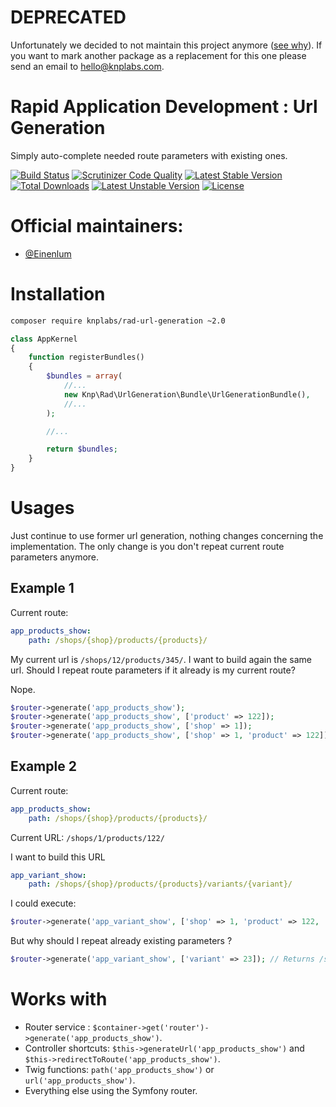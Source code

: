# DEPRECATED
Unfortunately we decided to not maintain this project anymore ([see why](https://knplabs.com/en/blog/news-for-our-foss-projects-maintenance)).
If you want to mark another package as a replacement for this one please send an email to [hello@knplabs.com](mailto:hello@knplabs.com).

Rapid Application Development : Url Generation
==============================================
Simply auto-complete needed route parameters with existing ones.

[![Build Status](https://travis-ci.org/KnpLabs/rad-url-generation.svg)](https://travis-ci.org/KnpLabs/rad-url-generation)
[![Scrutinizer Code Quality](https://scrutinizer-ci.com/g/KnpLabs/rad-url-generation/badges/quality-score.png?b=master)](https://scrutinizer-ci.com/g/KnpLabs/rad-url-generation/?branch=master)
[![Latest Stable Version](https://poser.pugx.org/knplabs/rad-url-generation/v/stable.svg)](https://packagist.org/packages/knplabs/rad-url-generation) [![Total Downloads](https://poser.pugx.org/knplabs/rad-url-generation/downloads.svg)](https://packagist.org/packages/knplabs/rad-url-generation) [![Latest Unstable Version](https://poser.pugx.org/knplabs/rad-url-generation/v/unstable.svg)](https://packagist.org/packages/knplabs/rad-url-generation) [![License](https://poser.pugx.org/knplabs/rad-url-generation/license.svg)](https://packagist.org/packages/knplabs/rad-url-generation)

# Official maintainers:

* [@Einenlum](https://github.com/Einenlum)

# Installation

```bash
composer require knplabs/rad-url-generation ~2.0
```

```php
class AppKernel
{
    function registerBundles()
    {
        $bundles = array(
            //...
            new Knp\Rad\UrlGeneration\Bundle\UrlGenerationBundle(),
            //...
        );

        //...

        return $bundles;
    }
}
```

# Usages

Just continue to use former url generation, nothing changes concerning the implementation. The only change is you don't repeat current route parameters anymore.

## Example 1

Current route:
```yml
app_products_show:
    path: /shops/{shop}/products/{products}/
```

My current url is `/shops/12/products/345/`. I want to build again the same url. Should I repeat route parameters if it already is my current route?

Nope.
```php
$router->generate('app_products_show');                                  // Returns /shops/12/products/345/
$router->generate('app_products_show', ['product' => 122]);              // Returns /shops/12/products/122/
$router->generate('app_products_show', ['shop' => 1]);                   // Returns /shops/1/products/345/
$router->generate('app_products_show', ['shop' => 1, 'product' => 122]); // Returns /shops/1/products/122/
```

## Example 2

Current route:
```yml
app_products_show:
    path: /shops/{shop}/products/{products}/
```
Current URL: `/shops/1/products/122/`

I want to build this URL
```yml
app_variant_show:
    path: /shops/{shop}/products/{products}/variants/{variant}/
```

I could execute:
```php
$router->generate('app_variant_show', ['shop' => 1, 'product' => 122, 'variant' => 23]); // Returns /shops/1/products/122/variants/23/
```

But why should I repeat already existing parameters ?
```php
$router->generate('app_variant_show', ['variant' => 23]); // Returns /shops/1/products/122/variants/23/
```

# Works with

- Router service : `$container->get('router')->generate('app_products_show')`.
- Controller shortcuts: `$this->generateUrl('app_products_show')` and `$this->redirectToRoute('app_products_show')`.
- Twig functions: `path('app_products_show')` or `url('app_products_show')`.
- Everything else using the Symfony router.
